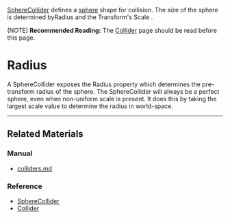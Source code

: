 [SphereCollider](https://github.com/ZilchEngine/ZilchDocs/blob/master/code_reference/class_reference/spherecollider.md) defines a [sphere](https://en.wikipedia.org/wiki/Sphere ) shape for collision. The size of the sphere is determined byRadius  and the Transform's Scale .

(NOTE) **Recommended Reading:** The [Collider](https://github.com/ZilchEngine/ZilchDocs/blob/master/zilch_editor_documentation/zilchmanual/physics/colliders.md) page should be read before this page.

 #  Radius
A SphereCollider exposes the Radius  property which determines the pre-transform radius of the sphere. The SphereCollider will always be a perfect sphere, even when non-uniform scale is present. It does this by taking the largest scale value to determine the radius in world-space.

---
 ##  Related Materials
 ###  Manual
- [colliders.md](https://github.com/ZilchEngine/ZilchDocs/blob/master/zilch_editor_documentation/zilchmanual/physics/colliders.md)

 ###  Reference
- [SphereCollider](https://github.com/ZilchEngine/ZilchDocs/blob/master/code_reference/class_reference/spherecollider.md)
- [Collider](https://github.com/ZilchEngine/ZilchDocs/blob/master/code_reference/class_reference/collider.md) 

 